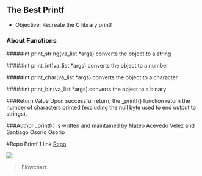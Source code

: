 ## The Best Printf
- Objective: Recreate the C library printf


### About Functions

#####int print_string(va_list *args)
converts the object to a string


#####int print_int(va_list *args)
converts the object to a number


#####int print_char(va_list *args)
converts the object to a character


#####int print_bin(va_list *args)
converts the object to a binary


###Return Value
Upon successful return, the _printf() function return the number of characters printed (excluding the null byte used to end output to strings).


###Author
_printf() is written and maintained by Mateo Acevedo Velez and Santiago Osorio Osorio


#Repo Printf 1 link [Repo ](https://github.com/TEOACEVEDO/printf)




![](https://drive.google.com/file/d/1u1ZF8jBWqu3d45bSSm5xqfu1sPIYCFXX/view)

> Flowchart.
